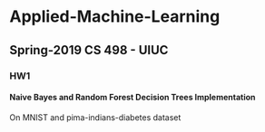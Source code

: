 # Applied-Machine-Learning
## Spring-2019 CS 498 - UIUC

### HW1
#### Naive Bayes and Random Forest Decision Trees Implementation
On MNIST and pima-indians-diabetes dataset
